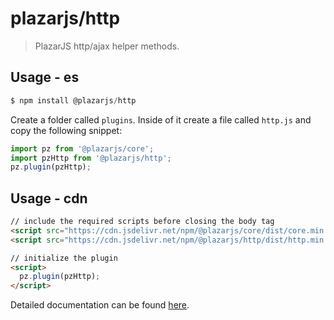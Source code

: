 # plazarjs/http

> PlazarJS http/ajax helper methods.

## Usage - es

```javascript
$ npm install @plazarjs/http
```

Create a folder called `plugins`. Inside of it create a file called `http.js` and copy the following snippet:

```javascript
import pz from '@plazarjs/core';
import pzHttp from '@plazarjs/http';
pz.plugin(pzHttp);
```

## Usage - cdn

```html
// include the required scripts before closing the body tag
<script src="https://cdn.jsdelivr.net/npm/@plazarjs/core/dist/core.min.js"></script>
<script src="https://cdn.jsdelivr.net/npm/@plazarjs/http/dist/http.min.js"></script>

// initialize the plugin
<script>
  pz.plugin(pzHttp);
</script>
```

Detailed documentation can be found <a href="http://www.plazarjs.com">here</a>.